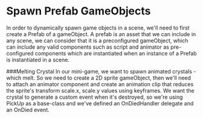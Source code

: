 # Spawn Prefab GameObjects
In order to dynamically spawn game objects in a scene, we'll need to first create a Prefab of a gameObject.  A prefab is an asset that we can include in any scene, we can consider that it is a preconfigured gameObject, which can include any valid components such as script and animator as pre-configured components which are instantiated when an instance of a Prefab is instantiated in a scene.  

###Melting Crystal
In our mini-game, we want to spawn animated crystals - which melt.  So we need to create a 2D sprite gameObject, then we'll need to attach an animator component and create an animation clip that reduces the sprite's transform scale.x, scale.y values using keyframes.  We want the crystal to generate a custom event when it's destroyed, so we're using PickUp as a base-class and we've defined an OnDiedHandler delegate and an OnDied event.  

###

